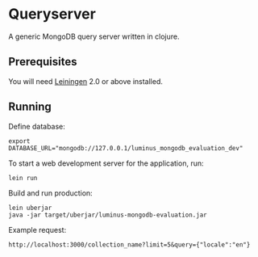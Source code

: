 # Queryserver

A generic MongoDB query server written in clojure.

## Prerequisites

You will need [Leiningen](https://github.com/technomancy/leiningen) 2.0 or above installed.

## Running

Define database:
    
    export DATABASE_URL="mongodb://127.0.0.1/luminus_mongodb_evaluation_dev"
    
To start a web development server for the application, run:

    lein run 
    
Build and run production:

    lein uberjar
    java -jar target/uberjar/luminus-mongodb-evaluation.jar 

Example request:

    http://localhost:3000/collection_name?limit=5&query={"locale":"en"}
    

